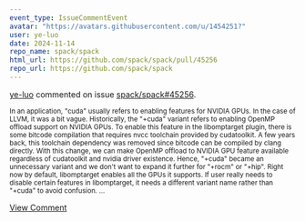 ```yaml
---
event_type: IssueCommentEvent
avatar: "https://avatars.githubusercontent.com/u/1454251?"
user: ye-luo
date: 2024-11-14
repo_name: spack/spack
html_url: https://github.com/spack/spack/pull/45256
repo_url: https://github.com/spack/spack
---
```


<a href='https://github.com/ye-luo' target='_blank'>ye-luo</a> commented on issue <a href='https://github.com/spack/spack/pull/45256' target='_blank'>spack/spack#45256</a>.

<small>In an application, "cuda" usually refers to enabling features for NVIDIA GPUs. In the case of LLVM, it was a bit vague. Historically, the "+cuda" variant refers to enabling OpenMP offload support on NVIDIA GPUs. To enable this feature in the libomptarget plugin, there is some bitcode compilation that requires nvcc toolchain provided by cudatoolkit. A few years back, this toolchain dependency was removed since bitcode can be compiled by clang directly. With this change, we can make OpenMP offload to NVIDIA GPU feature available regardless of cudatoolkit and nvidia driver existence. Hence, "+cuda" became an unnecessary variant and we don't want to expand it further for "+rocm" or  "+hip". Right now by default, libomptarget enables all the GPUs it supports. If user really needs to disable certain features in libomptarget, it needs a different variant name rather than "+cuda" to avoid confusion....</small>

<a href='https://github.com/spack/spack/pull/45256' target='_blank'>View Comment</a>